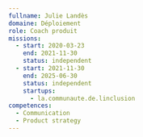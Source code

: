 ```yaml
---
fullname: Julie Landès
domaine: Déploiement
role: Coach produit
missions:
  - start: 2020-03-23
    end: 2021-11-30
    status: independent
  - start: 2021-11-30
    end: 2025-06-30
    status: independent
    startups:
      - la.communaute.de.linclusion
competences:
  - Communication
  - Product strategy
---
```

